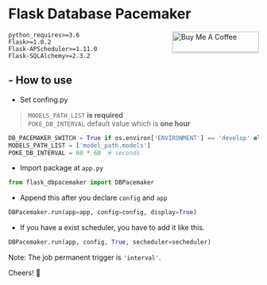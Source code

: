 # Flask Database Pacemaker
<a href="https://www.buymeacoffee.com/ronchang" target="_blank"><img src="https://www.buymeacoffee.com/assets/img/custom_images/orange_img.png" alt="Buy Me A Coffee" style="height: 41px !important;width: 174px !important;box-shadow: 0px 3px 2px 0px rgba(190, 190, 190, 0.5) !important;-webkit-box-shadow: 0px 3px 2px 0px rgba(190, 190, 190, 0.5) !important;" align="right"></a>

  
`python_requires>=3.6`  
`Flask>=1.0.2`  
`Flask-APScheduler>=1.11.0`  
`Flask-SQLAlchemy>=2.3.2`  

## - How to use

- Set confing.py
>`MODELS_PATH_LIST` __is required__  
`POKE_DB_INTERVAL` default value which is __one hour__

```python
DB_PACEMAKER_SWITCH = True if os.environ['ENVIRONMENT'] == 'develop' else False
MODELS_PATH_LIST = ['model_path.models']
POKE_DB_INTERVAL = 60 * 60  # seconds
```

- Import package at `app.py`

```python
from flask_dbpacemaker import DBPacemaker
```

- Append this after you declare `config` and `app`

```python
DBPacemaker.run(app=app, config=config, display=True)
```

- If you have a exist scheduler, you have to add it like this.
```python
DBPacemaker.run(app, config, True, secheduler=secheduler)
```

Note: The job permanent trigger is `'interval'`.

Cheers! 🎉

